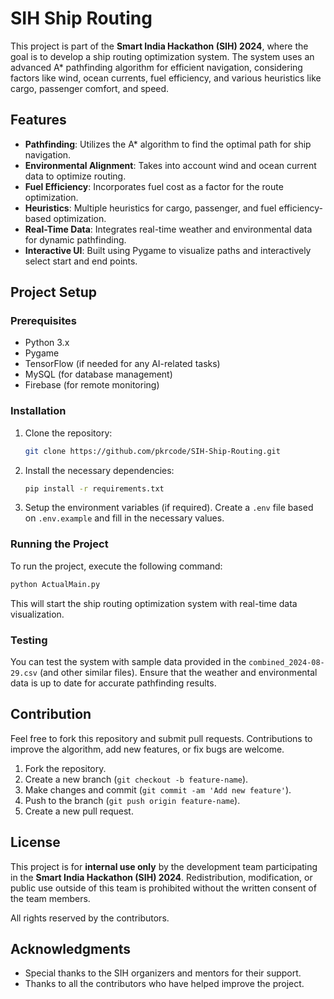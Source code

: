 
# SIH Ship Routing

This project is part of the **Smart India Hackathon (SIH) 2024**, where the goal is to develop a ship routing optimization system. The system uses an advanced A* pathfinding algorithm for efficient navigation, considering factors like wind, ocean currents, fuel efficiency, and various heuristics like cargo, passenger comfort, and speed.

## Features

- **Pathfinding**: Utilizes the A* algorithm to find the optimal path for ship navigation.
- **Environmental Alignment**: Takes into account wind and ocean current data to optimize routing.
- **Fuel Efficiency**: Incorporates fuel cost as a factor for the route optimization.
- **Heuristics**: Multiple heuristics for cargo, passenger, and fuel efficiency-based optimization.
- **Real-Time Data**: Integrates real-time weather and environmental data for dynamic pathfinding.
- **Interactive UI**: Built using Pygame to visualize paths and interactively select start and end points.

## Project Setup

### Prerequisites

- Python 3.x
- Pygame
- TensorFlow (if needed for any AI-related tasks)
- MySQL (for database management)
- Firebase (for remote monitoring)

### Installation

1. Clone the repository:
   ```bash
   git clone https://github.com/pkrcode/SIH-Ship-Routing.git
   ```

2. Install the necessary dependencies:
   ```bash
   pip install -r requirements.txt
   ```

3. Setup the environment variables (if required). Create a `.env` file based on `.env.example` and fill in the necessary values.

### Running the Project

To run the project, execute the following command:

```bash
python ActualMain.py
```

This will start the ship routing optimization system with real-time data visualization.

### Testing

You can test the system with sample data provided in the `combined_2024-08-29.csv` (and other similar files). Ensure that the weather and environmental data is up to date for accurate pathfinding results.

## Contribution

Feel free to fork this repository and submit pull requests. Contributions to improve the algorithm, add new features, or fix bugs are welcome.

1. Fork the repository.
2. Create a new branch (`git checkout -b feature-name`).
3. Make changes and commit (`git commit -am 'Add new feature'`).
4. Push to the branch (`git push origin feature-name`).
5. Create a new pull request.

## License

This project is for **internal use only** by the development team participating in the **Smart India Hackathon (SIH) 2024**. Redistribution, modification, or public use outside of this team is prohibited without the written consent of the team members.

All rights reserved by the contributors.

## Acknowledgments

- Special thanks to the SIH organizers and mentors for their support.
- Thanks to all the contributors who have helped improve the project.
